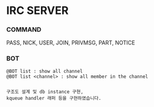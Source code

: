 # IRC SERVER

### COMMAND
PASS, NICK, USER, JOIN, PRIVMSG, PART, NOTICE

### BOT
```
@BOT list : show all channel
@BOT list <channel> : show all member in the channel
```

###
```
구조도 설계 및 db instance 구현,
kqueue handler 래퍼 등을 구현하였습니다.
```
